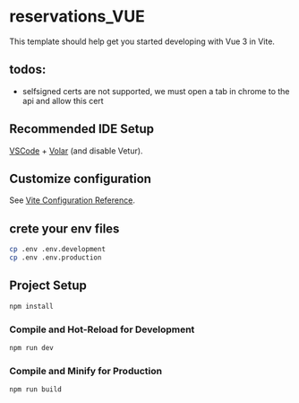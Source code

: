 # reservations_VUE

This template should help get you started developing with Vue 3 in Vite.

## todos:
- selfsigned certs are not supported, we must open a tab in chrome to the api and allow this cert


## Recommended IDE Setup

[VSCode](https://code.visualstudio.com/) + [Volar](https://marketplace.visualstudio.com/items?itemName=Vue.volar) (and disable Vetur).

## Customize configuration

See [Vite Configuration Reference](https://vite.dev/config/).

## crete your env files
```sh
cp .env .env.development
cp .env .env.production
````

## Project Setup

```sh
npm install
```

### Compile and Hot-Reload for Development

```sh
npm run dev
```

### Compile and Minify for Production

```sh
npm run build
```
